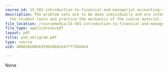 ```yaml
---
course_id: 15-501-introduction-to-financial-and-managerial-accounting-spring-2004
description: The problem sets are to be done individually and are intended to help
  the student learn and practice the mechanics of the course material.
file_location: /coursemedia/15-501-introduction-to-financial-and-managerial-accounting-spring-2004/488830e00eb359bd4682e47ff75b64e4_ps8_seligram.pdf
file_type: application/pdf
layout: pdf
title: ps8_seligram.pdf
type: course
uid: 488830e00eb359bd4682e47ff75b64e4

---
```

None